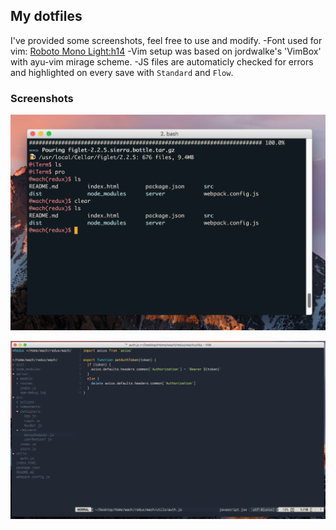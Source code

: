 ## My dotfiles

I've provided some screenshots, feel free to use and modify. 
-Font used for vim: [Roboto Mono Light:h14](https://fonts.google.com/specimen/Roboto+Mono)
-Vim setup was based on jordwalke's 'VimBox' with ayu-vim mirage scheme. 
-JS files are automaticly checked for errors and highlighted on every save with `Standard` and `Flow`.

### Screenshots

![](/screenshots/iTerm2.png)

![](/screenshots/vim.png)

